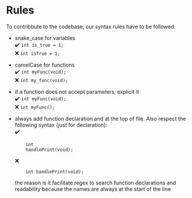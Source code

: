 # Rules

To contribbute to the codebase, our syntax rules have to be followed:
- snake_case for variables  
    ✔️ `int is_true = 1;`  
    ❌ `int isTrue = 1;`  

- camelCase for functions  
    ✔️ `int myFunc(void);`  
    ❌ `int my_func(void);`  

- if a function does not accept parameters, explicit it  
    ✔️ `int myFunc(void);`  
    ❌ `int myFunc();`  

- always add function declaration and at the top of file. Also respect the following syntax (just for declaration):  
    ✔️ 
    ```
        int 
        handlePrint(void);
    ```
    ❌ 
    ```
        int handlePrint(void);
    ```
    the reason is it facilitate regex to search function declarations and readability because the names are always at the start of the line
